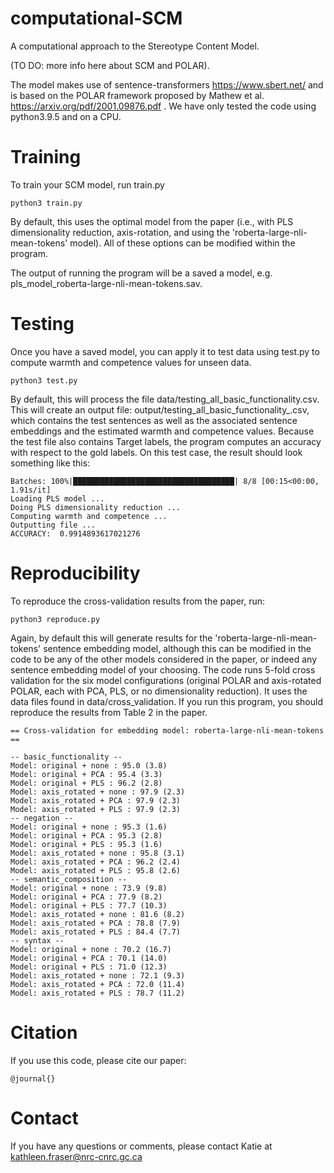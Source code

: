 # computational-SCM
A computational approach to the Stereotype Content Model. 

(TO DO: more info here about SCM and POLAR). 

The model makes use of sentence-transformers https://www.sbert.net/ and is based on the POLAR framework proposed by Mathew et al. https://arxiv.org/pdf/2001.09876.pdf . We have only tested the code using python3.9.5 and on a CPU. 


# Training
To train your SCM model, run train.py

```
python3 train.py
```

By default, this uses the optimal model from the paper (i.e., with PLS dimensionality reduction, axis-rotation, and using the 'roberta-large-nli-mean-tokens' model). All of these options can be modified within the program.

The output of running the program will be a saved a model, e.g. pls_model_roberta-large-nli-mean-tokens.sav.

# Testing

Once you have a saved model, you can apply it to test data using test.py to compute warmth and competence values for unseen data.

```
python3 test.py
```

By default, this will process the file data/testing_all_basic_functionality.csv. This will create an output file: output/testing_all_basic_functionality_<embedding-model>.csv, which contains the test sentences as well as the associated sentence embeddings and the estimated warmth and competence values. Because the test file also contains Target labels, the program computes an accuracy with respect to the gold labels. On this test case, the result should look something like this:
  
```
Batches: 100%|████████████████████████████████████| 8/8 [00:15<00:00,  1.91s/it]
Loading PLS model ...
Doing PLS dimensionality reduction ...
Computing warmth and competence ...
Outputting file ... 
ACCURACY:  0.9914893617021276
```
                                                                                                                                          
# Reproducibility

 To reproduce the cross-validation results from the paper, run:
                                                                      
```
python3 reproduce.py
```

Again, by default this will generate results for the 'roberta-large-nli-mean-tokens' sentence embedding model, although this can be modified in the code to be any of the other models considered in the paper, or indeed any sentence embedding model of your choosing. The code runs 5-fold cross validation for the six model configurations (original POLAR and axis-rotated POLAR, each with PCA, PLS, or no dimensionality reduction). It uses the data files found in data/cross_validation. If you run this program, you should reproduce the results from Table 2 in the paper. 
                                                                      
```
== Cross-validation for embedding model: roberta-large-nli-mean-tokens ==

-- basic_functionality --
Model: original + none : 95.0 (3.8)
Model: original + PCA : 95.4 (3.3)
Model: original + PLS : 96.2 (2.8)
Model: axis_rotated + none : 97.9 (2.3)
Model: axis_rotated + PCA : 97.9 (2.3)
Model: axis_rotated + PLS : 97.9 (2.3)
-- negation --
Model: original + none : 95.3 (1.6)
Model: original + PCA : 95.3 (2.8)
Model: original + PLS : 95.3 (1.6)
Model: axis_rotated + none : 95.8 (3.1)
Model: axis_rotated + PCA : 96.2 (2.4)
Model: axis_rotated + PLS : 95.8 (2.6)
-- semantic_composition --
Model: original + none : 73.9 (9.8)
Model: original + PCA : 77.9 (8.2)
Model: original + PLS : 77.7 (10.3)
Model: axis_rotated + none : 81.6 (8.2)
Model: axis_rotated + PCA : 78.8 (7.9)
Model: axis_rotated + PLS : 84.4 (7.7)
-- syntax --
Model: original + none : 70.2 (16.7)
Model: original + PCA : 70.1 (14.0)
Model: original + PLS : 71.0 (12.3)
Model: axis_rotated + none : 72.1 (9.3)
Model: axis_rotated + PCA : 72.0 (11.4)
Model: axis_rotated + PLS : 78.7 (11.2)
```
                                                                      
# Citation

If you use this code, please cite our paper:

```
@journal{}
```

# Contact

If you have any questions or comments, please contact Katie at kathleen.fraser@nrc-cnrc.gc.ca                                                                      

                                                                      
